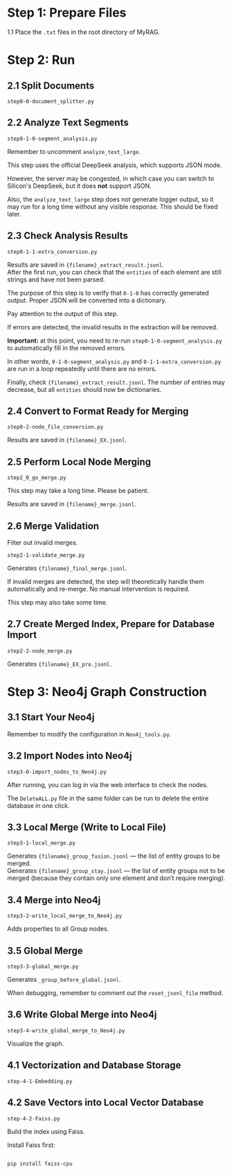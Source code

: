 # Step 1: Prepare Files
1.1 Place the `.txt` files in the root directory of MyRAG.

# Step 2: Run

## 2.1 Split Documents
`step0-0-document_splitter.py`

## 2.2 Analyze Text Segments
`step0-1-0-segment_analysis.py`

Remember to uncomment `analyze_text_large`.

This step uses the official DeepSeek analysis, which supports JSON mode.

However, the server may be congested, in which case you can switch to Silicon's DeepSeek, but it does **not** support JSON.

Also, the `analyze_text_large` step does not generate logger output, so it may run for a long time without any visible response. This should be fixed later.

## 2.3 Check Analysis Results
`step0-1-1-extra_conversion.py`

Results are saved in `{filename}_extract_result.jsonl`.  
After the first run, you can check that the `entities` of each element are still strings and have not been parsed.

The purpose of this step is to verify that `0-1-0` has correctly generated output. Proper JSON will be converted into a dictionary.

Pay attention to the output of this step.

If errors are detected, the invalid results in the extraction will be removed.

**Important:** at this point, you need to re-run `step0-1-0-segment_analysis.py` to automatically fill in the removed errors.

In other words, `0-1-0-segment_analysis.py` and `0-1-1-extra_conversion.py` are run in a loop repeatedly until there are no errors.

Finally, check `{filename}_extract_result.jsonl`. The number of entries may decrease, but all `entities` should now be dictionaries.

## 2.4 Convert to Format Ready for Merging
`step0-2-node_file_conversion.py`

Results are saved in `{filename}_EX.jsonl`.

## 2.5 Perform Local Node Merging
`step2_0_go_merge.py`

This step may take a long time. Please be patient.

Results are saved in `{filename}_merge.jsonl`.

## 2.6 Merge Validation
Filter out invalid merges.

`step2-1-validate_merge.py`

Generates `{filename}_final_merge.jsonl`.

If invalid merges are detected, the step will theoretically handle them automatically and re-merge. No manual intervention is required.

This step may also take some time.

## 2.7 Create Merged Index, Prepare for Database Import
`step2-2-node_merge.py`

Generates `{filename}_EX_pro.jsonl`.

# Step 3: Neo4j Graph Construction

## 3.1 Start Your Neo4j
Remember to modify the configuration in `Neo4j_tools.py`.

## 3.2 Import Nodes into Neo4j
`step3-0-import_nodes_to_Neo4j.py`

After running, you can log in via the web interface to check the nodes.

The `DeleteALL.py` file in the same folder can be run to delete the entire database in one click.

## 3.3 Local Merge (Write to Local File)
`step3-1-local_merge.py`

Generates `{filename}_group_fusion.jsonl` — the list of entity groups to be merged.  
Generates `{filename}_group_stay.jsonl` — the list of entity groups not to be merged (because they contain only one element and don’t require merging).

## 3.4 Merge into Neo4j
`step3-2-write_local_merge_to_Neo4j.py`

Adds properties to all Group nodes.

## 3.5 Global Merge
`step3-3-global_merge.py`

Generates `_group_before_global.jsonl`.

When debugging, remember to comment out the `reset_jsonl_file` method.

## 3.6 Write Global Merge into Neo4j
`step3-4-write_global_merge_to_Neo4j.py`

Visualize the graph.

## 4.1 Vectorization and Database Storage
`step-4-1-Embedding.py`

## 4.2 Save Vectors into Local Vector Database
`step-4-2-Faiss.py`

Build the index using Faiss.

Install Faiss first:
```bash

pip install faiss-cpu

```
